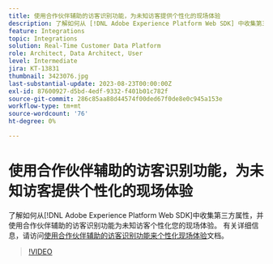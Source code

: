 ```yaml
---
title: 使用合作伙伴辅助的访客识别功能，为未知访客提供个性化的现场体验
description: 了解如何从 [!DNL Adobe Experience Platform Web SDK] 中收集第三方属性，并使用合作伙伴辅助的访客识别功能为未知访客个性化您的现场体验。
feature: Integrations
topic: Integrations
solution: Real-Time Customer Data Platform
role: Architect, Data Architect, User
level: Intermediate
jira: KT-13831
thumbnail: 3423076.jpg
last-substantial-update: 2023-08-23T00:00:00Z
exl-id: 87600927-d5bd-4edf-9332-f401b01c782f
source-git-commit: 286c85aa88d44574f00ded67f0de8e0c945a153e
workflow-type: tm+mt
source-wordcount: '76'
ht-degree: 0%

---
```


# 使用合作伙伴辅助的访客识别功能，为未知访客提供个性化的现场体验

了解如何从[!DNL Adobe Experience Platform Web SDK]中收集第三方属性，并使用合作伙伴辅助的访客识别功能为未知访客个性化您的现场体验。 有关详细信息，请访问[使用合作伙伴辅助的访客识别功能来个性化现场体验](https://experienceleague.adobe.com/docs/experience-platform/rtcdp/use-cases/partner-data/onsite-personalization.html?lang=zh-Hans)文档。

>[!VIDEO](https://video.tv.adobe.com/v/3423076/?learn=on&enablevpops)
